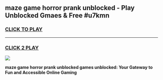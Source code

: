 
## maze game horror prank unblocked - Play Unblocked Gmaes & Free #u7kmn
<h3>
<a href="https://premium.freeplayer.one?title=maze_game_horror_prank_unblocked&ref=01M">CLICK TO PLAY</a></h3>
<hr>

<h3>
<a href="https://premium.freeplayer.one?title=maze_game_horror_prank_unblocked&ref=01M">CLICK 2 PLAY</a>
  
</h3>

<a href="https://premium.freeplayer.one?title=maze_game_horror_prank_unblocked&ref=01M"><img src="https://clearcache.store/games.png"></a>


**maze game horror prank unblocked games unblocked: Your Gateway to Fun and Accessible Online Gaming**
